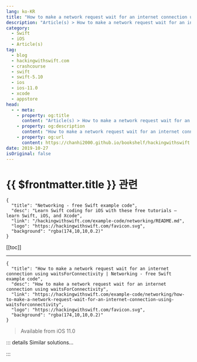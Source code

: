 ```yaml
---
lang: ko-KR
title: "How to make a network request wait for an internet connection using waitsForConnectivity"
description: "Article(s) > How to make a network request wait for an internet connection using waitsForConnectivity"
category:
  - Swift
  - iOS
  - Article(s)
tag: 
  - blog
  - hackingwithswift.com
  - crashcourse
  - swift
  - swift-5.10
  - ios
  - ios-11.0
  - xcode
  - appstore
head:
  - - meta:
    - property: og:title
      content: "Article(s) > How to make a network request wait for an internet connection using waitsForConnectivity"
    - property: og:description
      content: "How to make a network request wait for an internet connection using waitsForConnectivity"
    - property: og:url
      content: https://chanhi2000.github.io/bookshelf/hackingwithswift.com/example-code/networking/how-to-make-a-network-request-wait-for-an-internet-connection-using-waitsforconnectivity.html
date: 2019-10-27
isOriginal: false
---
```


# {{ $frontmatter.title }} 관련

```component VPCard
{
  "title": "Networking - free Swift example code",
  "desc": "Learn Swift coding for iOS with these free tutorials – learn Swift, iOS, and Xcode",
  "link": "/hackingwithswift.com/example-code/networking/README.md",
  "logo": "https://hackingwithswift.com/favicon.svg",
  "background": "rgba(174,10,10,0.2)"
}
```

[[toc]]

---

```component VPCard
{
  "title": "How to make a network request wait for an internet connection using waitsForConnectivity | Networking - free Swift example code",
  "desc": "How to make a network request wait for an internet connection using waitsForConnectivity",
  "link": "https://hackingwithswift.com/example-code/networking/how-to-make-a-network-request-wait-for-an-internet-connection-using-waitsforconnectivity",
  "logo": "https://hackingwithswift.com/favicon.svg",
  "background": "rgba(174,10,10,0.2)"
}
```

> Available from iOS 11.0

<!-- TODO: 작성 -->

<!-- 
If you use `URLSession` to make a data task while the user has no internet connection, your request will fail immediately and report an error. However, if you create your session with the `waitsForConnectivity` configuration option set to true, then the system will automatically wait some time to see if connectivity becomes available before trying the request.

For example, this creates a data task that fetches a URL only when internet connectivity is available:

```swift
let config = URLSessionConfiguration.default
config.waitsForConnectivity = true

URLSession(configuration: config).dataTask(with: yourURL) { data, response, error in
    if let error = error {
        print(error.localizedDescription)
    } ei

    // use your data here
}.resume()
```

By default, the system will wait seven days to see if internet connectivity becomes available, but you can control that with the `timeoutIntervalForResource` property on your configuration. For example, this will ask the system to wait 60 seconds:

```swift
config.timeoutIntervalForResource = 60
```

-->

::: details Similar solutions…

<!--
/example-code/system/how-to-make-one-operation-wait-for-another-to-complete-using-adddependency">How to make one operation wait for another to complete using addDependency() 
/example-code/networking/how-to-create-a-peer-to-peer-network-using-the-multipeer-connectivity-framework">How to create a peer-to-peer network using the multipeer connectivity framework 
/example-code/networking/how-to-check-for-internet-connectivity-using-nwpathmonitor">How to check for internet connectivity using NWPathMonitor 
/quick-start/concurrency/how-to-download-json-from-the-internet-and-decode-it-into-any-codable-type">How to download JSON from the internet and decode it into any Codable type 
/quick-start/swiftui/how-to-create-a-core-data-fetch-request-using-fetchrequest">How to create a Core Data fetch request using @FetchRequest</a>
-->

:::

